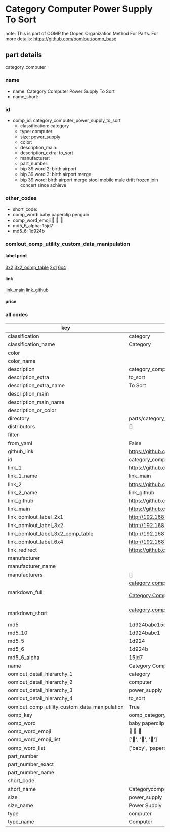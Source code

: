 # Category Computer Power Supply To Sort  

note: This is part of OOMP the Oopen Organization Method For Parts. For more details: https://github.com/oomlout/oomp_base

##  part details
  



category_computer



### name
* name: Category Computer Power Supply To Sort
* name_short: 
### id
* oomp_id: category_computer_power_supply_to_sort
  * classification: category
  * type: computer
  * size: power_supply
  * color: 
  * description_main: 
  * description_extra: to_sort
  * manufacturer: 
  * part_number: 
  * bip 39 word 2: birth airport
  * bip 39 word 3: birth airport merge
  * bip 39 word: birth airport merge stool mobile mule drift frozen join concert since achieve

### other_codes
* short_code: 
* oomp_word: baby paperclip penguin
* oomp_word_emoji :baby: :paperclip: :penguin:
* md5_6_alpha: 15jd7
* md5_6: 1d924b






### oomlout_oomp_utility_custom_data_manipulation
#### label print
[3x2](http://192.168.1.245:1112/?label=oomp%2015jd7)
[3x2_oomp_table](http://192.168.1.108:1112/?label=oomp%2015jd7)
[2x1](http://192.168.1.242:1112/?label=oomp%2015jd7)
[6x4](http://192.168.1.55:1112/?label=oomp%2015jd7)    

#### link

[link_main](https://github.com/oomlout/oomlout_oomp_version_1_messy/tree/main/parts/category_computer_power_supply_to_sort) [link_github](https://github.com/oomlout/oomlout_oomp_version_1_messy/tree/main/parts/category_computer_power_supply_to_sort)                             

#### price







### all codes 
| key | value |  
| --- | --- |  
| classification | category |  
| classification_name | Category |  
| color |  |  
| color_name |  |  
| description | category_computer |  
| description_extra | to_sort |  
| description_extra_name | To Sort |  
| description_main |  |  
| description_main_name |  |  
| description_or_color |   |  
| directory | parts/category_computer_power_supply_to_sort |  
| distributors | [] |  
| filter |  |  
| from_yaml | False |  
| github_link | https://github.com/oomlout/oomlout_oomp_part_src/tree/main/parts/category_computer_power_supply_to_sort |  
| id | category_computer_power_supply_to_sort |  
| link_1 | https://github.com/oomlout/oomlout_oomp_version_1_messy/tree/main/parts/category_computer_power_supply_to_sort |  
| link_1_name | link_main |  
| link_2 | https://github.com/oomlout/oomlout_oomp_version_1_messy/tree/main/parts/category_computer_power_supply_to_sort |  
| link_2_name | link_github |  
| link_github | https://github.com/oomlout/oomlout_oomp_version_1_messy/tree/main/parts/category_computer_power_supply_to_sort |  
| link_main | https://github.com/oomlout/oomlout_oomp_version_1_messy/tree/main/parts/category_computer_power_supply_to_sort |  
| link_oomlout_label_2x1 | http://192.168.1.242:1112/?label=oomp%2015jd7 |  
| link_oomlout_label_3x2 | http://192.168.1.245:1112/?label=oomp%2015jd7 |  
| link_oomlout_label_3x2_oomp_table | http://192.168.1.108:1112/?label=oomp%2015jd7 |  
| link_oomlout_label_6x4 | http://192.168.1.55:1112/?label=oomp%2015jd7 |  
| link_redirect | https://github.com/oomlout/oomlout_oomp_version_1_messy/tree/main/parts/category_computer_power_supply_to_sort |  
| manufacturer |  |  
| manufacturer_name |  |  
| manufacturers | [] |  
| markdown_full | [category_computer_power_supply_to_sort](none)<br>[](none)<br>[Category Computer Power Supply To Sort](none)<br><br> |  
| markdown_short | [category_computer_power_supply_to_sort](none)<br><br> |  
| md5 | 1d924babc15da85a45473d6716c160b5 |  
| md5_10 | 1d924babc1 |  
| md5_5 | 1d924 |  
| md5_6 | 1d924b |  
| md5_6_alpha | 15jd7 |  
| name | Category Computer Power Supply To Sort |  
| oomlout_detail_hierarchy_1 | category |  
| oomlout_detail_hierarchy_2 | computer |  
| oomlout_detail_hierarchy_3 | power_supply |  
| oomlout_detail_hierarchy_4 | to_sort |  
| oomlout_oomp_utility_custom_data_manipulation | True |  
| oomp_key | oomp_category_computer_power_supply_to_sort |  
| oomp_word | baby paperclip penguin |  
| oomp_word_emoji | :baby: :paperclip: :penguin: |  
| oomp_word_emoji_list | [':baby:', ':paperclip:', ':penguin:'] |  
| oomp_word_list | ['baby', 'paperclip', 'penguin'] |  
| part_number |  |  
| part_number_exact |  |  
| part_number_name |  |  
| short_code |  |  
| short_name | Categorycomputer |  
| size | power_supply |  
| size_name | Power Supply |  
| type | computer |  
| type_name | Computer |  
